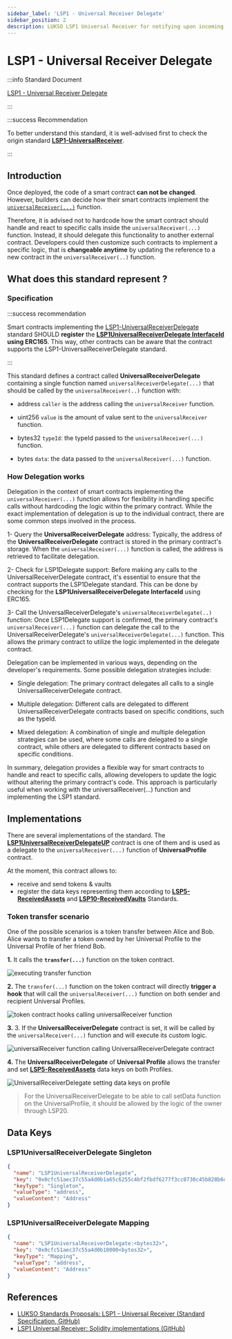 ```yaml
---
sidebar_label: 'LSP1 - Universal Receiver Delegate'
sidebar_position: 2
description: LUKSO LSP1 Universal Receiver for notifying upon incoming transactions.
---
```


# LSP1 - Universal Receiver Delegate

:::info Standard Document

[LSP1 - Universal Receiver Delegate](https://github.com/lukso-network/LIPs/blob/main/LSPs/LSP-1-UniversalReceiver.md#specification-of-the-universalreceiverdelegate)

:::

:::success Recommendation

To better understand this standard, it is well-advised first to check the origin standard **[LSP1-UniversalReceiver](../generic-standards/lsp1-universal-receiver.md)**.

:::

## Introduction

Once deployed, the code of a smart contract **can not be changed**. However, builders can decide how their smart contracts implement the [`universalReceiver(...)`](../../contracts/contracts/LSP0ERC725Account/LSP0ERC725Account.md#universalreceiver) function.

Therefore, it is advised not to hardcode how the smart contract should handle and react to specific calls inside the `universalReceiver(...)` function. Instead, it should delegate this functionality to another external contract. Developers could then customize such contracts to implement a specific logic, that is **changeable anytime** by updating the reference to a new contract in the `universalReceiver(..)` function.

## What does this standard represent ?

### Specification

:::success recommendation

Smart contracts implementing the [LSP1-UniversalReceiverDelegate](../../standards/generic-standards/lsp1-universal-receiver-delegate.md) standard SHOULD **register** the **[LSP1UniversalReceiverDelegate InterfaceId](../../contracts/interface-ids.md) using ERC165**. This way, other contracts can be aware that the contract supports the LSP1-UniversalReceiverDelegate standard.

:::

This standard defines a contract called **UniversalReceiverDelegate** containing a single function named `universalReceiverDelegate(...)` that should be called by the `universalReceiver(..)` function with:

- address `caller` is the address calling the `universalReceiver` function.

- uint256 `value` is the amount of value sent to the `universalReceiver` function.

- bytes32 `typeId`: the typeId passed to the `universalReceiver(...)` function.

- bytes `data`: the data passed to the `universalReceiver(...)` function.

### How Delegation works

Delegation in the context of smart contracts implementing the `universalReceiver(...)` function allows for flexibility in handling specific calls without hardcoding the logic within the primary contract. While the exact implementation of delegation is up to the individual contract, there are some common steps involved in the process.

1- Query the **UniversalReceiverDelegate** address: Typically, the address of the **UniversalReceiverDelegate** contract is stored in the primary contract's storage. When the `universalReceiver(...)` function is called, the address is retrieved to facilitate delegation.

2- Check for LSP1Delegate support: Before making any calls to the UniversalReceiverDelegate contract, it's essential to ensure that the contract supports the LSP1Delegate standard. This can be done by checking for the **LSP1UniversalReceiverDelegate InterfaceId** using ERC165.

3- Call the UniversalReceiverDelegate's `universalReceiverDelegate(..)` function: Once LSP1Delegate support is confirmed, the primary contract's `universalReceiver(...)` function can delegate the call to the UniversalReceiverDelegate's `universalReceiverDelegate(...)` function. This allows the primary contract to utilize the logic implemented in the delegate contract.

Delegation can be implemented in various ways, depending on the developer's requirements. Some possible delegation strategies include:

- Single delegation: The primary contract delegates all calls to a single UniversalReceiverDelegate contract.

- Multiple delegation: Different calls are delegated to different UniversalReceiverDelegate contracts based on specific conditions, such as the typeId.

- Mixed delegation: A combination of single and multiple delegation strategies can be used, where some calls are delegated to a single contract, while others are delegated to different contracts based on specific conditions.

In summary, delegation provides a flexible way for smart contracts to handle and react to specific calls, allowing developers to update the logic without altering the primary contract's code. This approach is particularly useful when working with the universalReceiver(...) function and implementing the LSP1 standard.

## Implementations

There are several implementations of the standard. The **[LSP1UniversalReceiverDelegateUP](../../contracts/contracts/LSP1UniversalReceiver/LSP1UniversalReceiverDelegateUP/)** contract is one of them and is used as a delegate to the `universalReceiver(...)` function of **UniversalProfile** contract.

At the moment, this contract allows to:

- receive and send tokens & vaults
- register the data keys representing them according to **[LSP5-ReceivedAssets](https://github.com/lukso-network/LIPs/blob/main/LSPs/LSP-5-ReceivedAssets.md)** and **[LSP10-ReceivedVaults](https://github.com/lukso-network/LIPs/blob/main/LSPs/LSP-10-ReceivedVaults.md)** Standards.

### Token transfer scenario

One of the possible scenarios is a token transfer between Alice and Bob. Alice wants to transfer a token owned by her Universal Profile to the Universal Profile of her friend Bob.

**1.** It calls the **`transfer(...)`** function on the token contract.

![executing transfer function](/img/standards/lsp1delegate/token-transfer-1.jpeg)

**2.** The `transfer(...)` function on the token contract will directly **trigger a hook** that will call the `universalReceiver(...)` function on both sender and recipient Universal Profiles.

![token contract hooks calling universalReceiver function](/img/standards/lsp1delegate/token-transfer-2.jpeg)

**3.** 3. If the **UniversalReceiverDelegate** contract is set, it will be called by the `universalReceiver(...)` function and will execute its custom logic.

![universalReceiver function calling UniversalReceiverDelegate contract](/img/standards/lsp1delegate/token-transfer-3.jpeg)

**4.** The **UniversalReceiverDelegate** of **Universal Profile** allows the transfer and set **[LSP5-ReceivedAssets](https://github.com/lukso-network/LIPs/blob/main/LSPs/LSP-5-ReceivedAssets.md)** data keys on both Profiles.

![UniversalReceiverDelegate setting data keys on profile](/img/standards/lsp1delegate/token-transfer-4.jpeg)

> For the UniversalReceiverDelegate to be able to call setData function on the UniversalProfile, it should be allowed by the logic of the owner through LSP20.

## Data Keys

### LSP1UniversalReceiverDelegate Singleton

```json
{
  "name": "LSP1UniversalReceiverDelegate",
  "key": "0x0cfc51aec37c55a4d0b1a65c6255c4bf2fbdf6277f3cc0730c45b828b6db8b47",
  "keyType": "Singleton",
  "valueType": "address",
  "valueContent": "Address"
}
```

### LSP1UniversalReceiverDelegate Mapping

```json
{
  "name": "LSP1UniversalReceiverDelegate:<bytes32>",
  "key": "0x0cfc51aec37c55a4d0b10000<bytes32>",
  "keyType": "Mapping",
  "valueType": "address",
  "valueContent": "Address"
}
```

## References

- [LUKSO Standards Proposals: LSP1 - Universal Receiver (Standard Specification, GitHub)](https://github.com/lukso-network/LIPs/blob/main/LSPs/LSP-1-UniversalReceiver.md)
- [LSP1 Universal Receiver: Solidity implementations (GitHub)](https://github.com/lukso-network/lsp-universalprofile-smart-contracts/tree/develop/contracts/LSP1UniversalReceiver)
